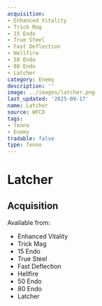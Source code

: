 ```yaml
---
acquisition:
- Enhanced Vitality
- Trick Mag
- 15 Endo
- True Steel
- Fast Deflection
- Hellfire
- 50 Endo
- 80 Endo
- Latcher
category: Enemy
description: ''
image: ../images/latcher.png
last_updated: '2025-09-17'
name: Latcher
source: WFCD
tags:
- Tenno
- Enemy
tradable: false
type: Tenno
---
```


# Latcher

## Acquisition

Available from:
- Enhanced Vitality
- Trick Mag
- 15 Endo
- True Steel
- Fast Deflection
- Hellfire
- 50 Endo
- 80 Endo
- Latcher

